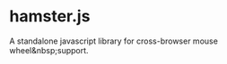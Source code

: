 hamster.js
==========

A standalone javascript library for cross-browser mouse wheel&amp;nbsp;support.